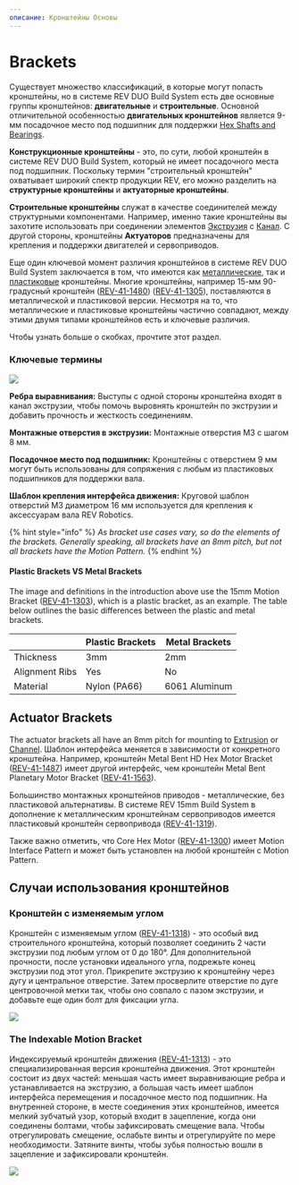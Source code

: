 ```yaml
---
описание: Кронштейны Основы
---
```


# Brackets

Существует множество классификаций, в которые могут попасть кронштейны, но в системе REV DUO Build System есть две основные группы кронштейнов: **двигательные** и **строительные**. Основной отличительной особенностью **двигательных кронштейнов** является 9-мм посадочное место под подшипник для поддержки [Hex Shafts and Bearings](https://www.revrobotics.com/ftc/motion/bearings-linear-slides-pillow-blocks/).&#x20;

**Конструкционные кронштейны** - это, по сути, любой кронштейн в системе REV DUO Build System, который не имеет посадочного места под подшипник. Поскольку термин "строительный кронштейн" охватывает широкий спектр продукции REV, его можно разделить на **структурные кронштейны** и **актуаторные кронштейны**.

**Строительные кронштейны** служат в качестве соединителей между структурными компонентами. Например, именно такие кронштейны вы захотите использовать при соединении элементов [Экструзия](https://www.revrobotics.com/ftc/structure/15mm-extrusion/) с [Канал](https://www.revrobotics.com/competition/ftc/structure/channel/). С другой стороны, кронштейны **Актуаторов** предназначены для крепления и поддержки двигателей и сервоприводов.

Еще один ключевой момент различия кронштейнов в системе REV DUO Build System заключается в том, что имеются как [металлические](https://www.revrobotics.com/ftc/structure/15mm-metal-brackets/), так и [пластиковые](https://www.revrobotics.com/ftc/structure/15mm-plastic-brackets/) кронштейны. Многие кронштейны, например 15-мм 90-градусный кронштейн ([REV-41-1480](https://www.revrobotics.com/rev-41-1480/)) ([REV-41-1305](https://www.revrobotics.com/rev-41-1305/)), поставляются в металлической и пластиковой версии. Несмотря на то, что металлические и пластиковые кронштейны частично совпадают, между этими двумя типами кронштейнов есть и ключевые различия.

Чтобы узнать больше о скобках, прочтите этот раздел.

### Ключевые термины

![](https://2589213514-files.gitbook.io/\~/files/v0/b/gitbook-legacy-files/o/assets%2F-M5yw0n8IneF5-9ybLjT%2F-M7x8F8lLIeZNRkR2CqD%2F-M7x8I4WyxTSTRVIbYlG%2Fimage.png?alt=media\&token=d13137d0-06bf-4218-8ac7-31a0e1bb7be9)

**Ребра выравнивания:** Выступы с одной стороны кронштейна входят в канал экструзии, чтобы помочь выровнять кронштейн по экструзии и добавить прочность и жесткость соединениям.

**Монтажные отверстия в экструзии:** Монтажные отверстия M3 с шагом 8 мм.

**Посадочное место под подшипник:** Кронштейны с отверстием 9 мм могут быть использованы для сопряжения с любым из пластиковых подшипников для поддержки вала.

**Шаблон крепления интерфейса движения:** Круговой шаблон отверстий M3 диаметром 16 мм используется для крепления к аксессуарам вала REV Robotics.

{% hint style="info" %}
_As bracket use cases vary, so do the elements of the brackets. Generally speaking, all brackets have an 8mm pitch, but not all brackets have the Motion Pattern._
{% endhint %}

#### Plastic Brackets VS Metal Brackets <a href="#plastic-brackets-vs-metal-brackets" id="plastic-brackets-vs-metal-brackets"></a>

The image and definitions in the introduction above use the 15mm Motion Bracket ([REV-41-1303](https://www.revrobotics.com/rev-41-1303/)), which is a plastic bracket, as an example. The table below outlines the basic differences between the plastic and metal brackets.

| ​              | Plastic Brackets | Metal Brackets |
| -------------- | ---------------- | -------------- |
| Thickness      | 3mm              | 2mm            |
| Alignment Ribs | Yes              | No             |
| Material       | Nylon (PA66)     | 6061 Aluminum  |

## Actuator Brackets

The actuator brackets all have an 8mm pitch for mounting to [Extrusion](https://www.revrobotics.com/ftc/structure/15mm-extrusion/) or [Channel](https://www.revrobotics.com/competition/ftc/structure/channel/). Шаблон интерфейса меняется в зависимости от конкретного кронштейна. Например, кронштейн Metal Bent HD Hex Motor Bracket ([REV-41-1487](https://www.revrobotics.com/rev-41-1487/)) имеет другой интерфейс, чем кронштейн Metal Bent Planetary Motor Bracket ([REV-41-1563](https://www.revrobotics.com/rev-41-1563/)).

Большинство монтажных кронштейнов приводов - металлические, без пластиковой альтернативы. В системе REV 15mm Build System в дополнение к металлическим кронштейнам сервоприводов имеется пластиковый кронштейн сервопривода ([REV-41-1319](https://www.revrobotics.com/rev-41-1319/)).

Также важно отметить, что Core Hex Motor ([REV-41-1300](https://www.revrobotics.com/rev-41-1300/)) имеет Motion Interface Pattern и может быть установлен на любой кронштейн с Motion Pattern.

## Случаи использования кронштейнов

### Кронштейн с изменяемым углом

Кронштейн с изменяемым углом ([REV-41-1318](https://www.revrobotics.com/rev-41-1318/)) - это особый вид строительного кронштейна, который позволяет соединить 2 части экструзии под любым углом от 0 до 180°. Для дополнительной прочности, после установки идеального угла, подрежьте конец экструзии под этот угол. Прикрепите экструзию к кронштейну через дугу и центральное отверстие. Затем просверлите отверстие по дуге центровочной метки так, чтобы оно совпало с пазом экструзии, и добавьте еще один болт для фиксации угла.

![](https://2589213514-files.gitbook.io/\~/files/v0/b/gitbook-legacy-files/o/assets%2F-M5yw0n8IneF5-9ybLjT%2F-MkxKlv-8JYA7Mk5JlqC%2F-MkxMPef0rwx5UUkuApz%2FREV-41-1318-bracket%20use%20cases.png?alt=media\&token=3df0cdab-0f9b-4988-962c-d0f3e5879caa)

### The Indexable Motion Bracket

Индексируемый кронштейн движения ([REV-41-1313](https://www.revrobotics.com/rev-41-1313/)) - это специализированная версия кронштейна движения. Этот кронштейн состоит из двух частей: меньшая часть имеет выравнивающие ребра и устанавливается на экструзию, а большая часть имеет шаблон интерфейса перемещения и посадочное место под подшипник. На внутренней стороне, в месте соединения этих кронштейнов, имеется мелкий зубчатый узор, который входит в зацепление, когда они соединены болтами, чтобы зафиксировать смещение вала. Чтобы отрегулировать смещение, ослабьте винты и отрегулируйте по мере необходимости. Затяните винты, чтобы зубья полностью вошли в зацепление и зафиксировали кронштейн.

![](https://2589213514-files.gitbook.io/\~/files/v0/b/gitbook-legacy-files/o/assets%2F-M5yw0n8IneF5-9ybLjT%2F-MkxJJMM4ahh2L0nVvhm%2F-MkxKfY4u0z4ojwa610a%2FREV-41-1313-15mm-Plastic-Indexable-Motion-Bracket\_\_38352.1620333059.png?alt=media\&token=c5b24c64-843b-48be-86b2-1d502325a593)
